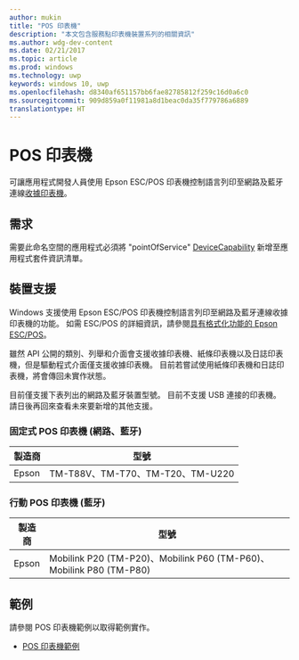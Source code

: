```yaml
---
author: mukin
title: "POS 印表機"
description: "本文包含服務點印表機裝置系列的相關資訊"
ms.author: wdg-dev-content
ms.date: 02/21/2017
ms.topic: article
ms.prod: windows
ms.technology: uwp
keywords: windows 10, uwp
ms.openlocfilehash: d8340af651157bb6fae82785812f259c16d0a6c0
ms.sourcegitcommit: 909d859a0f11981a8d1beac0da35f779786a6889
translationtype: HT
---
```

# <a name="pos-printer"></a>POS 印表機

可讓應用程式開發人員使用 Epson ESC/POS 印表機控制語言列印至網路及藍牙連線[收據印表機](https://docs.microsoft.com/en-us/uwp/api/windows.devices.pointofservice.posprinter)。

## <a name="requirements"></a>需求
需要此命名空間的應用程式必須將 "pointOfService" [DeviceCapability](https://msdn.microsoft.com/library/4353c4fd-f038-4986-81ed-d2ec0c6235ef) 新增至應用程式套件資訊清單。

## <a name="device-support"></a>裝置支援
Windows 支援使用 Epson ESC/POS 印表機控制語言列印至網路及藍牙連線收據印表機的功能。 如需 ESC/POS 的詳細資訊，請參閱[具有格式化功能的 Epson ESC/POS](https://docs.microsoft.com/en-us/windows/uwp/devices-sensors/epson-esc-pos-with-formatting)。

雖然 API 公開的類別、列舉和介面會支援收據印表機、紙條印表機以及日誌印表機，但是驅動程式介面僅支援收據印表機。 目前若嘗試使用紙條印表機和日誌印表機，將會傳回未實作狀態。

目前僅支援下表列出的網路及藍牙裝置型號。 目前不支援 USB 連接的印表機。 請日後再回來查看未來要新增的其他支援。

### <a name="stationary-pos-printers-network-bluetooth"></a>固定式 POS 印表機 (網路、藍牙)
| 製造商 |    型號 |
|--------------|-----------|
| Epson |    TM-T88V、TM-T70、TM-T20、TM-U220 |

### <a name="mobile-pos-printers-bluetooth"></a>行動 POS 印表機 (藍牙)
| 製造商 |    型號 |
|--------------|-----------|
| Epson |    Mobilink P20 (TM-P20)、Mobilink P60 (TM-P60)、Mobilink P80 (TM-P80) |

## <a name="examples"></a>範例
請參閱 POS 印表機範例以取得範例實作。
+ [POS 印表機範例](https://github.com/Microsoft/Windows-universal-samples/tree/master/Samples/PosPrinter)
